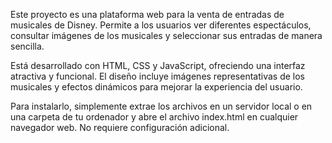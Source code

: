 Este proyecto es una plataforma web para la venta de entradas de musicales de Disney. Permite a los usuarios ver diferentes espectáculos, consultar imágenes de los musicales y seleccionar sus entradas de manera sencilla.

Está desarrollado con HTML, CSS y JavaScript, ofreciendo una interfaz atractiva y funcional. El diseño incluye imágenes representativas de los musicales y efectos dinámicos para mejorar la experiencia del usuario.

Para instalarlo, simplemente extrae los archivos en un servidor local o en una carpeta de tu ordenador y abre el archivo index.html en cualquier navegador web. No requiere configuración adicional. 
